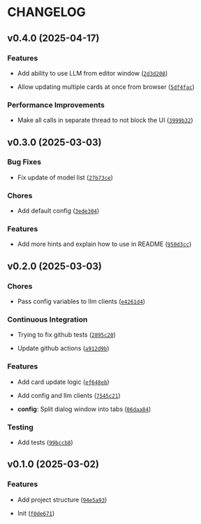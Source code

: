 # CHANGELOG


## v0.4.0 (2025-04-17)

### Features

- Add ability to use LLM from editor window
  ([`2d3d208`](https://github.com/Rizhiy/anki-llm-card-fill/commit/2d3d208056910b03df1c72cc20e45de930902cca))

- Allow updating multiple cards at once from browser
  ([`5df4fac`](https://github.com/Rizhiy/anki-llm-card-fill/commit/5df4facbf485f2a8cb562873c7b04f66815c2384))

### Performance Improvements

- Make all calls in separate thread to not block the UI
  ([`3999b32`](https://github.com/Rizhiy/anki-llm-card-fill/commit/3999b3287a114c481593847578289b0c5f57f66f))


## v0.3.0 (2025-03-03)

### Bug Fixes

- Fix update of model list
  ([`27b73ce`](https://github.com/Rizhiy/anki-llm-card-fill/commit/27b73cebe95df2779c3c9a5685e9cc7180063076))

### Chores

- Add default config
  ([`3ede304`](https://github.com/Rizhiy/anki-llm-card-fill/commit/3ede3044c316110f0a942abd6de3569531c6e874))

### Features

- Add more hints and explain how to use in README
  ([`950d3cc`](https://github.com/Rizhiy/anki-llm-card-fill/commit/950d3cc3dc7a53466a914bcd75dca28f6d9e544b))


## v0.2.0 (2025-03-03)

### Chores

- Pass config variables to llm clients
  ([`e4261d4`](https://github.com/Rizhiy/anki-llm-card-fill/commit/e4261d463500e82621805a54278adc337ce93fe2))

### Continuous Integration

- Trying to fix github tests
  ([`2895c20`](https://github.com/Rizhiy/anki-llm-card-fill/commit/2895c200a70f6425373b531169d78ac27efbd04c))

- Update github actions
  ([`a912d9b`](https://github.com/Rizhiy/anki-llm-card-fill/commit/a912d9b0529921c15fa72076d51fbf78c8d80453))

### Features

- Add card update logic
  ([`ef648eb`](https://github.com/Rizhiy/anki-llm-card-fill/commit/ef648ebd0058925fe078044a8fde1443e12792ce))

- Add config and llm clients
  ([`7545c21`](https://github.com/Rizhiy/anki-llm-card-fill/commit/7545c2146bdbb93d637d60fa7a3c21aa92a8a521))

- **config**: Split dialog window into tabs
  ([`06daa84`](https://github.com/Rizhiy/anki-llm-card-fill/commit/06daa848b56f9722eacb0a0e2041f79257d44a68))

### Testing

- Add tests
  ([`99bccb8`](https://github.com/Rizhiy/anki-llm-card-fill/commit/99bccb8e65f3005a3878df2631fcddae28d00e10))


## v0.1.0 (2025-03-02)

### Features

- Add project structure
  ([`94e5a93`](https://github.com/Rizhiy/anki-llm-card-fill/commit/94e5a9359deec46513828cd163d6f5b64c50cabc))

- Init
  ([`f0de671`](https://github.com/Rizhiy/anki-llm-card-fill/commit/f0de6710d656b86973557efb56d573a3b05ec5d1))
